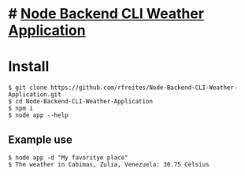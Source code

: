 # # **[Node Backend CLI Weather Application](https://github.com/rfreites/Node-Backend-CLI-Weather-Application)**

# Install

```shell
$ git clone https://github.com/rfreites/Node-Backend-CLI-Weather-Application.git
$ cd Node-Backend-CLI-Weather-Application
$ npm i
$ node app --help
```
## Example use

```shell
$ node app -d "My favoritye place"
$ The weather in Cabimas, Zulia, Venezuela: 30.75 Celsius
```